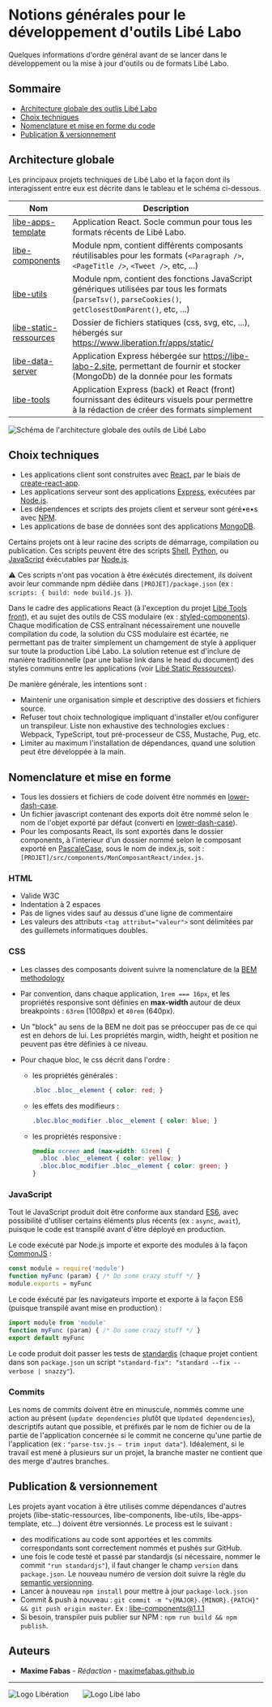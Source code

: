 # Notions générales pour le développement d'outils Libé Labo

Quelques informations d'ordre général avant de se lancer dans le développement ou la mise à jour d'outils ou de formats Libé Labo.

## Sommaire
- [Architecture globale des outlis Libé Labo](https://github.com/libe-max/Docs/blob/master/technical-guidelines-overview.md#architecture-globale)
- [Choix techniques](https://github.com/libe-max/Docs/blob/master/technical-guidelines-overview.md#choix-techniques)
- [Nomenclature et mise en forme du code](https://github.com/libe-max/Docs/blob/master/technical-guidelines-overview.md#nomenclature-et-mise-en-forme)
- [Publication & versionnement](https://github.com/libe-max/Docs/blob/master/technical-guidelines-overview.md#publication--versionnement)

## Architecture globale

Les principaux projets techniques de Libé Labo et la façon dont ils interagissent entre eux est décrite dans le tableau et le schéma ci-dessous.

| Nom                                                          | Description                                                  |
| ------------------------------------------------------------ | ------------------------------------------------------------ |
| [libe-apps-template](https://github.com/libe-max/libe-apps-template) | Application React. Socle commun pour tous les formats récents de Libé Labo. |
| [libe-components](https://github.com/libe-max/libe-components) | Module npm, contient différents composants réutilisables pour les formats (`<Paragraph />`, `<PageTitle />`, `<Tweet />`, etc, ...) |
| [libe-utils](https://github.com/libe-max/libe-utils)         | Module npm, contient des fonctions JavaScript génériques utilisées par tous les formats (`parseTsv()`, `parseCookies()`, `getClosestDomParent()`, etc, ...) |
| [libe-static-ressources](https://github.com/libe-max/libe-static-ressources) | Dossier de fichiers statiques (css, svg, etc, ...), hébergés sur https://www.liberation.fr/apps/static/ |
| [libe-data-server](https://github.com/libe-max/libe-data-server) | Application Express hébergée sur https://libe-labo-2.site, permettant de fournir et stocker (MongoDb) de la donnée pour les formats |
| [libe-tools](https://github.com/libe-max/libe-tools)         | Application Express (back) et React (front) fournissant des éditeurs visuels pour permettre à la rédaction de créer des formats simplement |

![Schéma de l'architecture globale des outils de Libé Labo](https://github.com/libe-max/Docs/raw/master/assets/applications-scheme.jpg)

## Choix techniques

- Les applications client sont construites avec [React](https://reactjs.org/), par le biais de [create-react-app](https://reactjs.org/docs/create-a-new-react-app.html).
- Les applications serveur sont des applications [Express](https://expressjs.com/), exécutées par [Node.js](https://nodejs.org/en/).
- Les dépendences et scripts des projets client et serveur sont géré•e•s avec [NPM](https://www.npmjs.com/).
- Les applications de base de données sont des applications [MongoDB](https://www.mongodb.com/).

Certains projets ont à leur racine des scripts de démarrage, compilation ou publication. Ces scripts peuvent être des scripts [Shell](https://en.wikipedia.org/wiki/Shell_script), [Python](https://en.wikipedia.org/wiki/Python_(programming_language)), ou [JavaScript](https://en.wikipedia.org/wiki/JavaScript) éxécutables par [Node.js](https://nodejs.org/en/).

⚠️ Ces scripts n'ont pas vocation à être éxécutés directement, ils doivent avoir leur commande npm dédiée dans `[PROJET]/package.json` (ex : `scripts: { build: node build.js }`).

Dans le cadre des applications React (à l'exception du projet [Libé Tools front](https://github.com/libe-max/libe-tools-front)), et au sujet des outils de CSS modulaire (ex : [styled-components](https://www.styled-components.com/)). Chaque modification de CSS entraînant nécessairement une nouvelle compilation du code, la solution du CSS modulaire est écartée, ne permettant pas de traiter simplement un chamgement de style à appliquer sur toute la production Libé Labo. La solution retenue est d'inclure de manière traditionnelle (par une balise link dans le head du document) des styles communs entre les applications (voir [Libé Static Ressources](https://github.com/libe-max/libe-static-ressources)).

De manière générale, les intentions sont :
- Maintenir une organisation simple et descriptive des dossiers et fichiers source.
- Refuser tout choix technologique impliquant d'installer et/ou configurer un transpileur. Liste non exhaustive des technologies exclues : Webpack, TypeScript, tout pré-processeur de CSS, Mustache, Pug, etc.
- Limiter au maximum l'installation de dépendances, quand une solution peut être développée à la main.

## Nomenclature et mise en forme

- Tous les dossiers et fichiers de code doivent être nommés en [lower-dash-case](https://en.wikipedia.org/wiki/Letter_case#Special_case_styles).
- Un fichier javascript contenant des exports doit être nommé selon le nom de l'objet exporté par défaut (converti en [lower-dash-case](https://en.wikipedia.org/wiki/Letter_case#Special_case_styles)).
- Pour les composants React, ils sont exportés dans le dossier components, à l'interieur d'un dossier nommé selon le composant exporté en [PascaleCase](https://en.wikipedia.org/wiki/Letter_case#Special_case_styles), sous le nom de index.js, soit : `[PROJET]/src/components/MonComposantReact/index.js`.

### HTML
- Valide W3C
- Indentation à 2 espaces
- Pas de lignes vides sauf au dessus d'une ligne de commentaire
- Les valeurs des attributs  `<tag attribut="valeur">` sont délimitées par des guillemets informatiques doubles.

### CSS
- Les classes des composants doivent suivre la nomenclature de la [BEM methodology](https://en.bem.info/methodology/)

- Par convention, dans chaque application, `1rem === 16px`, et les propriétés responsive sont définies en **max-width** autour de deux breakpoints : `63rem` (1008px) et `40rem` (640px).

- Un "block" au sens de la BEM ne doit pas se préoccuper pas de ce qui est en dehors de lui. Les propriétés margin, width, height et position ne peuvent pas être définies à ce niveau.

- Pour chaque bloc, le css décrit dans l'ordre :

  - les propriétés générales :

    ```css
    .bloc .bloc__element { color: red; }
    ```

  - les effets des modifieurs :

    ```css
    .bloc.bloc_modifier .bloc__element { color: blue; }
    ```

  - les propriétés responsive :

    ```css
    @media screen and (max-width: 63rem) {
      .bloc .bloc__element { color: yellow; }
      .bloc.bloc_modifier .bloc__element { color: green; }
    }
    ```

### JavaScript

Tout le JavaScript produit doit être conforme aux standard [ES6]([http://es6-features.org](http://es6-features.org/)), avec possibilité d'utiliser certains éléments plus récents (ex : `async`, `await`), puisque le code est transpilé avant d'être déployé en production.

Le code exécuté par Node.js importe et exporte des modules à la façon [CommonJS](https://fr.wikipedia.org/wiki/CommonJS) :

```javascript
const module = require('module')
function myFunc (param) { /* Do some crazy stuff */ }
module.exports = myFunc
```

Le code éxécuté par les navigateurs importe et exporte à la façon ES6 (puisque transpilé avant mise en production) :

```javascript
import module from 'module'
function myFunc (param) { /* Do some crazy stuff */ }
export default myFunc
```

Le code produit doit passer les tests de [standardjs](https://standardjs.com/) (chaque projet contient dans son `package.json` un script `"standard-fix": "standard --fix --verbose | snazzy"`).

### Commits
Les noms de commits doivent être en minuscule, nommés comme une action au présent (`update dependencies` plutôt que `Updated dependencies`), descriptifs autant que possible, et préfixés par le nom de fichier ou de la partie de l'application concernée si le commit ne concerne qu'une partie de l'application (ex : `"parse-tsv.js – trim input data"`). Idéalement, si le travail est mené à plusieurs sur un projet, la branche master ne contient que des merge d'autres branches.

## Publication & versionnement

Les projets ayant vocation à être utilisés comme dépendances d'autres projets (libe-static-ressources, libe-components, libe-utils, libe-apps-template, etc...) doivent être versionnés. Le process est le suivant :

- des modifications au code sont apportées et les commits correspondants sont correctement nommés et pushés sur GitHub.
- une fois le code testé et passé par standardjs (si nécessaire, nommer le commit `"run standardjs"`), il faut changer le champ `version` dans `package.json`. Le nouveau numéro de version doit suivre la règle du [semantic versionning](https://semver.org/).
- Lancer à nouveau `npm install` pour mettre à jour `package-lock.json`
- Commit & push à nouveau : `git commit -m "v{MAJOR}.{MINOR}.{PATCH}" && git push origin master`. Ex : [libe-components@1.1.1](https://github.com/libe-max/libe-components/commit/4270ae8afd7fec16aa5196175d3570a896a4ea8f)
- Si besoin, transpiler puis publier sur NPM : `npm run build && npm publish`.

## Auteurs

- **Maxime Fabas** - _Rédaction_ - [maximefabas.github.io](https://maximefabas.github.io)

___
![Logo Libération](https://www.liberation.fr/apps/static/assets/liberation-logo_raster_64.png)       ![Logo Libé labo](https://www.liberation.fr/apps/static/assets/libe-labo-logo_raster_64.png)

